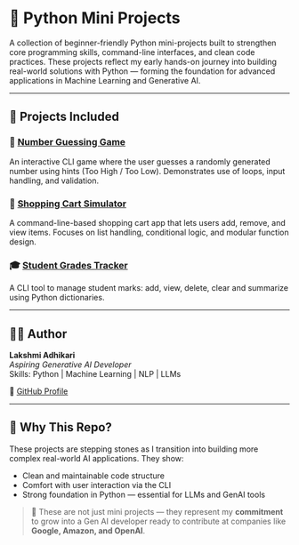 # 🧠 Python Mini Projects

A collection of beginner-friendly Python mini-projects built to strengthen core programming skills, command-line interfaces, and clean code practices. These projects reflect my early hands-on journey into building real-world solutions with Python — forming the foundation for advanced applications in Machine Learning and Generative AI.

---

## 📁 Projects Included

### 🎯 [Number Guessing Game](https://github.com/lakshmi-adhikari-ai/Python_MiniProjects/tree/main/number-guessing-game)
An interactive CLI game where the user guesses a randomly generated number using hints (Too High / Too Low). Demonstrates use of loops, input handling, and validation.

### 🛒 [Shopping Cart Simulator](https://github.com/lakshmi-adhikari-ai/Python_MiniProjects/tree/main/shopping-cart-simulator)
A command-line-based shopping cart app that lets users add, remove, and view items. Focuses on list handling, conditional logic, and modular function design.

### 🎓 [Student Grades Tracker](https://github.com/lakshmi-adhikari-ai/Python_MiniProjects/tree/main/student-grades-tracker)  
A CLI tool to manage student marks: add, view, delete, clear and summarize using Python dictionaries.

---

## 👩‍💻 Author

**Lakshmi Adhikari**  
_Aspiring Generative AI Developer_  
Skills: Python | Machine Learning | NLP | LLMs  

🔗 [GitHub Profile](https://github.com/lakshmi-adhikari-ai)

---

## 🏁 Why This Repo?

These projects are stepping stones as I transition into building more complex real-world AI applications. They show:
- Clean and maintainable code structure
- Comfort with user interaction via the CLI
- Strong foundation in Python — essential for LLMs and GenAI tools

> 🚀 These are not just mini projects — they represent my **commitment** to grow into a Gen AI developer ready to contribute at companies like **Google, Amazon, and OpenAI**.
